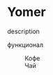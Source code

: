 <h1>Yomer</h1>
  <p>description</p>
<dl>
  <dl>функционал</dl>
  <dd>Кофе</dd>
  <dd>Чай</dd>
</dl>
